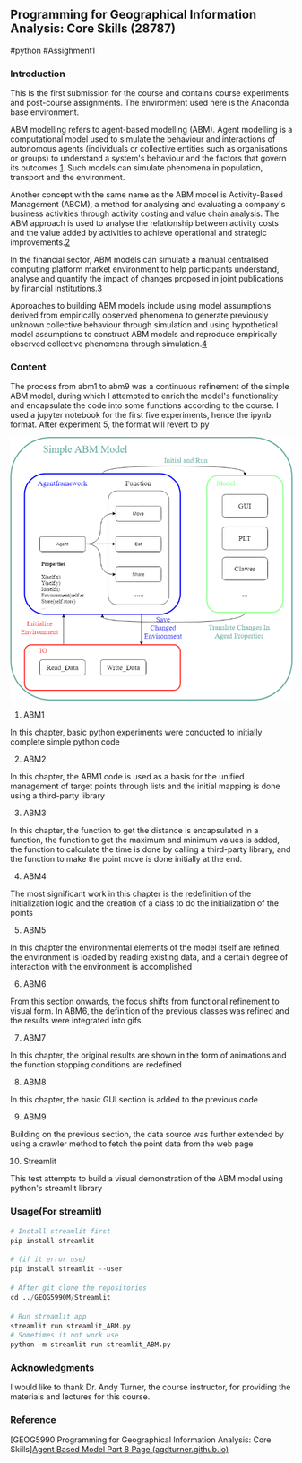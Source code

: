 ## Programming for Geographical Information Analysis: Core Skills (28787)
#python #Assighment1

### Introduction
This is the first submission for the course and contains course experiments and post-course assignments. The environment used here is the Anaconda base environment.

ABM modelling refers to agent-based modelling (ABM). Agent modelling is a computational model used to simulate the behaviour and interactions of autonomous agents (individuals or collective entities such as organisations or groups) to understand a system's behaviour and the factors that govern its outcomes [1](https://en.wikipedia.org/wiki/Agent-based_model). Such models can simulate phenomena in population, transport and the environment.

Another concept with the same name as the ABM model is Activity-Based Management (ABCM), a method for analysing and evaluating a company's business activities through activity costing and value chain analysis. The ABM approach is used to analyse the relationship between activity costs and the value added by activities to achieve operational and strategic improvements.[2](https://corporatefinanceinstitute.com/resources/management/activity-based-management-abm/)

In the financial sector, ABM models can simulate a manual centralised computing platform market environment to help participants understand, analyse and quantify the impact of changes proposed in joint publications by financial institutions.[3](https://www2.deloitte.com/uk/en/pages/audit/articles/agent-based-modelling-for-central-clearing-risk.html)

Approaches to building ABM models include using model assumptions derived from empirically observed phenomena to generate previously unknown collective behaviour through simulation and using hypothetical model assumptions to construct ABM models and reproduce empirically observed collective phenomena through simulation.[4](https://math.libretexts.org/Bookshelves/Scientific_Computing_Simulations_and_Modeling/Book%3A_Introduction_to_the_Modeling_and_Analysis_of_Complex_Systems_(Sayama)/19%3A_AgentBased_Models/19.02%3A_Building_an_Agent-Based_Model)

### Content
The process from abm1 to abm9 was a continuous refinement of the simple ABM model, during which I attempted to enrich the model's functionality and encapsulate the code into some functions according to the course. I used a jupyter notebook for the first five experiments, hence the ipynb format. After experiment 5, the format will revert to py

![FlowChart](ABM.png "FlowChart")

1. ABM1

In this chapter, basic python experiments were conducted to initially complete simple python code

2. ABM2

In this chapter, the ABM1 code is used as a basis for the unified management of target points through lists and the initial mapping is done using a third-party library

3. ABM3

In this chapter, the function to get the distance is encapsulated in a function, the function to get the maximum and minimum values is added, the function to calculate the time is done by calling a third-party library, and the function to make the point move is done initially at the end.

4. ABM4

The most significant work in this chapter is the redefinition of the initialization logic and the creation of a class to do the initialization of the points

5. ABM5

In this chapter the environmental elements of the model itself are refined, the environment is loaded by reading existing data, and a certain degree of interaction with the environment is accomplished

6.  ABM6

From this section onwards, the focus shifts from functional refinement to visual form. In ABM6, the definition of the previous classes was refined and the results were integrated into gifs

7.  ABM7

In this chapter, the original results are shown in the form of animations and the function stopping conditions are redefined

8.  ABM8

In this chapter, the basic GUI section is added to the previous code

9.  ABM9

Building on the previous section, the data source was further extended by using a crawler method to fetch the point data from the web page

10.  Streamlit

This test attempts to build a visual demonstration of the ABM model using python's streamlit library

### Usage(For streamlit)
```python
# Install streamlit first
pip install streamlit

# (if it error use)
pip install streamlit --user

# After git clone the repositories
cd ../GEOG5990M/Streamlit

# Run streamlit app
streamlit run streamlit_ABM.py
# Sometimes it not work use
python -m streamlit run streamlit_ABM.py
```

### Acknowledgments
I would like to thank Dr. Andy Turner, the course instructor, for providing the materials and lectures for this course.

### Reference

[GEOG5990 Programming for Geographical Information Analysis: Core Skills][Agent Based Model Part 8 Page (agdturner.github.io)](https://agdturner.github.io/GEOG5990/abm8/index.html)

